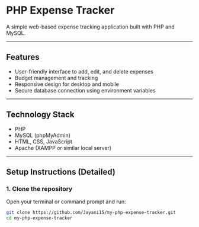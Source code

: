 # PHP Expense Tracker

A simple web-based expense tracking application built with PHP and MySQL.

---

## Features

- User-friendly interface to add, edit, and delete expenses  
- Budget management and tracking  
- Responsive design for desktop and mobile  
- Secure database connection using environment variables  

---

## Technology Stack

- PHP  
- MySQL (phpMyAdmin)  
- HTML, CSS, JavaScript  
- Apache (XAMPP or similar local server)  

---

## Setup Instructions (Detailed)

### 1. Clone the repository

Open your terminal or command prompt and run:

```bash
git clone https://github.com/Jayani15/my-php-expense-tracker.git
cd my-php-expense-tracker
